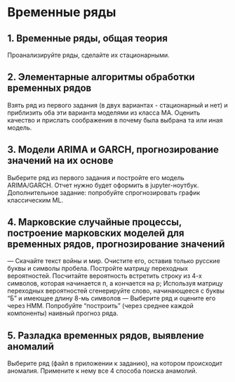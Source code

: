 # Временные ряды
## 1. Временные ряды, общая теория
Проанализируйте ряды, сделайте их стационарными.

## 2. Элементарные алгоритмы обработки временных рядов
Взять ряд из первого задания (в двух вариантах - стационарный и нет) и приблизить оба эти варианта моделями из класса MA. Оценить качество и прислать соображения в почему была выбрана та или иная модель.

## 3. Модели ARIMA и GARCH, прогнозирование значений на их основе
Выберите ряд из первого задания и постройте его модель ARIMA/GARCH. Отчет нужно будет оформить в jupyter-ноутбук.
Дополнительное задание: попробуйте спрогнозировать график классическим ML.

## 4. Марковские случайные процессы, построение марковских моделей для временных рядов, прогнозирование значений
— Скачайте текст войны и мир. Очистите его, оставив только русские буквы и символы пробела. Постройте матрицу переходных вероятностей. Посчитайте вероятность встретить строку из 4-х символов, которая начинается п, а кончается на р; Используя матрицу переходных вероятностей сгенерируйте слово, начинающееся с буквы “Б” и имеющее длину 8-мь символов
— Выберите ряд и оцените его через HMM. Попробуйте “построить” (через среднее каждой компоненты) наивный прогноз ряда.

## 5. Разладка временных рядов, выявление аномалий
Выберите ряд (файл в приложении к заданию), на котором происходит аномалия. Примените к нему все 4 способа поиска анамолий.